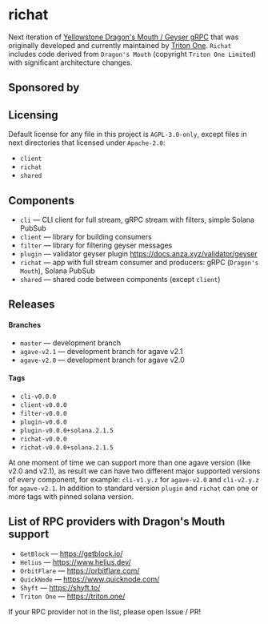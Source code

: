 # richat

Next iteration of [Yellowstone Dragon's Mouth / Geyser gRPC](https://github.com/rpcpool/yellowstone-grpc) that was originally developed and currently maintained by [Triton One](https://triton.one/). `Richat` includes code derived from `Dragon's Mouth` (copyright `Triton One Limited`) with significant architecture changes.

## Sponsored by

## Licensing

Default license for any file in this project is `AGPL-3.0-only`, except files in next directories that licensed under `Apache-2.0`:

- `client`
- `richat`
- `shared`

## Components

- `cli` — CLI client for full stream, gRPC stream with filters, simple Solana PubSub
- `client` — library for building consumers
- `filter` — library for filtering geyser messages
- `plugin` — validator geyser plugin https://docs.anza.xyz/validator/geyser
- `richat` — app with full stream consumer and producers: gRPC (`Dragon's Mouth`), Solana PubSub
- `shared` — shared code between components (except `client`)

## Releases

#### Branches

- `master` — development branch
- `agave-v2.1` — development branch for agave v2.1
- `agave-v2.0` — development branch for agave v2.0

#### Tags

- `cli-v0.0.0`
- `client-v0.0.0`
- `filter-v0.0.0`
- `plugin-v0.0.0`
- `plugin-v0.0.0+solana.2.1.5`
- `richat-v0.0.0`
- `richat-v0.0.0+solana.2.1.5`

At one moment of time we can support more than one agave version (like v2.0 and v2.1), as result we can have two different major supported versions of every component, for example: `cli-v1.y.z` for `agave-v2.0` and `cli-v2.y.z` for `agave-v2.1`. In addition to standard version `plugin` and `richat` can one or more tags with pinned solana version.

## List of RPC providers with Dragon's Mouth support

- `GetBlock` — https://getblock.io/
- `Helius` — https://www.helius.dev/
- `OrbitFlare` — https://orbitflare.com/
- `QuickNode` — https://www.quicknode.com/
- `Shyft` — https://shyft.to/
- `Triton One` — https://triton.one/

If your RPC provider not in the list, please open Issue / PR!
